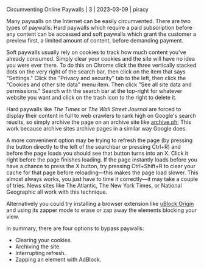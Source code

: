 Circumventing Online Paywalls | 3 | 2023-03-09 | piracy

Many paywalls on the Internet can be easily circumvented. There are two types of paywalls: Hard paywalls which require a paid subscription before any content can be accessed and soft paywalls which grant the customer a preview first, a limited amount of content, before demanding payment.

Soft paywalls usually rely on cookies to track how much content you've already consumed. Simply clear your cookies and the site will have no idea you were ever there. To do this on Chrome click the three vertically stacked dots on the very right of the search bar, then click on the item that says "Settings." Click the "Privacy and security" tab to the left, then click the "Cookies and other site data" menu item. Then click "See all site data and permissions." Search with the search bar at the top-right for whatever website you want and click on the trash icon to the right to delete it.

Hard paywalls like *The Times* or *The Wall Street Journal* are forced to display their content in full to web crawlers to rank high on Google's search reuslts, so simply archive the page on an archive site like [archive.ph](https://archive.ph/); This work because archive sites archive pages in a similar way Google does.

A more conveninent option may be trying to refresh the page (by pressing the button directly to the left of the searchbar or pressing Ctrl+R) and before the page loads you should see that button turns into an X. Click it right before the page finishes loading. If the page instantly loads before you have a chance to press the X button, try pressing Ctrl+Shift+R to clear your cache for that page before reloading—this makes the page load slower. This almost always works, you just have to time it correctly—it may take a couple of tries. News sites like The Atlantic, The New York Times, or National Geographic all work with this technique.

Alternatively you could try installing a browser extension like [uBlock Origin](https://ublockorigin.com/) and using its zapper mode to erase or zap away the elements blocking your view.

In summary, there are four options to bypass paywalls:

- Clearing your cookies.
- Archiving the site.
- Interrupting refresh.
- Zapping an element with AdBlock.

